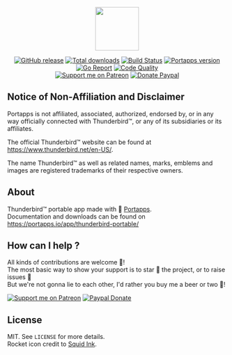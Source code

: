 <p align="center"><a href="https://portapps.io/app/thunderbird-portable/" target="_blank"><img width="100" src="https://github.com/portapps/thunderbird-portable/blob/master/res/papp.png"></a></p>

<p align="center">
  <a href="https://portapps.io/app/thunderbird-portable/#download"><img src="https://img.shields.io/github/release/portapps/thunderbird-portable.svg?style=flat-square" alt="GitHub release"></a>
  <a href="https://portapps.io/app/thunderbird-portable/#download"><img src="https://img.shields.io/github/downloads/portapps/thunderbird-portable/total.svg?style=flat-square" alt="Total downloads"></a>
  <a href="https://travis-ci.com/portapps/thunderbird-portable"><img src="https://img.shields.io/travis/com/portapps/thunderbird-portable/master.svg?style=flat-square" alt="Build Status"></a>
  <a href="https://github.com/portapps/portapps"><img src="https://img.shields.io/badge/portapps-1.24.1-479fdb.svg?style=flat-square" alt="Portapps version"></a>
  <a href="https://goreportcard.com/report/github.com/portapps/thunderbird-portable"><img src="https://goreportcard.com/badge/github.com/portapps/thunderbird-portable?style=flat-square" alt="Go Report"></a>
  <a href="https://www.codacy.com/app/portapps/thunderbird-portable"><img src="https://img.shields.io/codacy/grade/460dc19f1fd449a0b1f8b7e6d51ba58e.svg?style=flat-square" alt="Code Quality"></a>
  <br /><a href="https://www.patreon.com/crazymax"><img src="https://img.shields.io/badge/donate-patreon-fb664e.svg?style=flat-square" alt="Support me on Patreon"></a>
  <a href="https://www.paypal.com/cgi-bin/webscr?cmd=_s-xclick&hosted_button_id=WQD7AQGPDEPSG"><img src="https://img.shields.io/badge/donate-paypal-7057ff.svg?style=flat-square" alt="Donate Paypal"></a>
</p>

## Notice of Non-Affiliation and Disclaimer

Portapps is not affiliated, associated, authorized, endorsed by, or in any way officially connected with Thunderbird™, or any of its subsidiaries or its affiliates.

The official Thunderbird™ website can be found at https://www.thunderbird.net/en-US/.

The name Thunderbird™ as well as related names, marks, emblems and images are registered trademarks of their respective owners.

## About

Thunderbird™ portable app made with 🚀 [Portapps](https://portapps.io).<br />
Documentation and downloads can be found on https://portapps.io/app/thunderbird-portable/

## How can I help ?

All kinds of contributions are welcome :raised_hands:!<br />
The most basic way to show your support is to star :star2: the project, or to raise issues :speech_balloon:<br />
But we're not gonna lie to each other, I'd rather you buy me a beer or two :beers:!

[![Support me on Patreon](https://portapps.io/img/patreon.png)](https://www.patreon.com/crazymax) 
[![Paypal Donate](https://portapps.io/img/paypal-donate.png)](https://www.paypal.com/cgi-bin/webscr?cmd=_s-xclick&hosted_button_id=WQD7AQGPDEPSG)

## License

MIT. See `LICENSE` for more details.<br />
Rocket icon credit to [Squid Ink](http://thesquid.ink).
